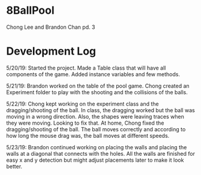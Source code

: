 # 8BallPool
Chong Lee and Brandon Chan pd. 3

# Development Log
5/20/19: Started the project. Made a Table class that will have all components of the game. Added instance variables and few methods.

5/21/19: Brandon worked on the table of the pool game. Chong created an Experiment folder to play with the shooting and the collisions of the balls.

5/22/19: Chong kept working on the experiment class and the dragging/shooting of the ball. In class, the dragging worked but the ball was moving in a wrong direction. Also, the shapes were leaving traces when they were moving. Looking to fix that. At home, Chong fixed the dragging/shooting of the ball. The ball moves correctly and according to how long the mouse drag was, the ball moves at different speeds.

5/23/19: Brandon continued working on placing the walls and placing the walls at a diagonal that connects with the holes. All the walls are finished for easy x and y detection but might adjust placements later to make it look better.
